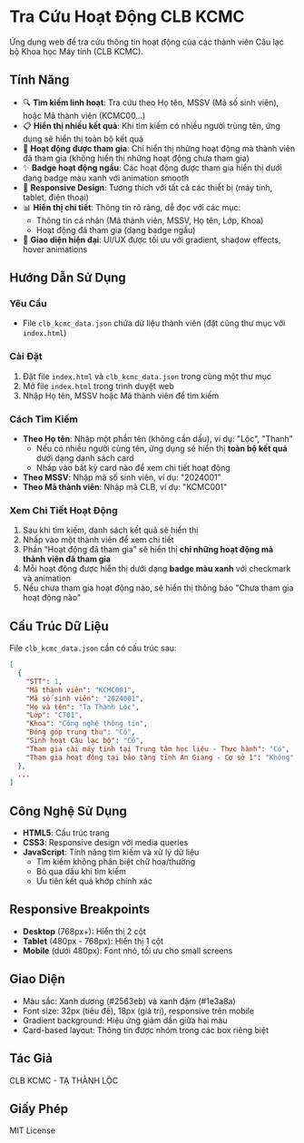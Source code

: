 # Tra Cứu Hoạt Động CLB KCMC

Ứng dụng web để tra cứu thông tin hoạt động của các thành viên Câu lạc bộ Khoa học Máy tính (CLB KCMC).

## Tính Năng

- 🔍 **Tìm kiếm linh hoạt**: Tra cứu theo Họ tên, MSSV (Mã số sinh viên), hoặc Mã thành viên (KCMC00...)
- 📋 **Hiển thị nhiều kết quả**: Khi tìm kiếm có nhiều người trùng tên, ứng dụng sẽ hiển thị toàn bộ kết quả
- 🎯 **Hoạt động được tham gia**: Chỉ hiển thị những hoạt động mà thành viên đã tham gia (không hiển thị những hoạt động chưa tham gia)
- ✨ **Badge hoạt động ngầu**: Các hoạt động được tham gia hiển thị dưới dạng badge màu xanh với animation smooth
- 📱 **Responsive Design**: Tương thích với tất cả các thiết bị (máy tính, tablet, điện thoại)
- 📊 **Hiển thị chi tiết**: Thông tin rõ ràng, dễ đọc với các mục:
  - Thông tin cá nhân (Mã thành viên, MSSV, Họ tên, Lớp, Khoa)
  - Hoạt động đã tham gia (dạng badge ngầu)
- 🎨 **Giao diện hiện đại**: UI/UX được tối ưu với gradient, shadow effects, hover animations

## Hướng Dẫn Sử Dụng

### Yêu Cầu
- File `clb_kcmc_data.json` chứa dữ liệu thành viên (đặt cùng thư mục với `index.html`)

### Cài Đặt
1. Đặt file `index.html` và `clb_kcmc_data.json` trong cùng một thư mục
2. Mở file `index.html` trong trình duyệt web
3. Nhập Họ tên, MSSV hoặc Mã thành viên để tìm kiếm

### Cách Tìm Kiếm
- **Theo Họ tên**: Nhập một phần tên (không cần dấu), ví dụ: "Lộc", "Thanh"
  - Nếu có nhiều người cùng tên, ứng dụng sẽ hiển thị **toàn bộ kết quả** dưới dạng danh sách card
  - Nhấp vào bất kỳ card nào để xem chi tiết hoạt động
- **Theo MSSV**: Nhập mã số sinh viên, ví dụ: "2024001"
- **Theo Mã thành viên**: Nhập mã CLB, ví dụ: "KCMC001"

### Xem Chi Tiết Hoạt Động
1. Sau khi tìm kiếm, danh sách kết quả sẽ hiển thị
2. Nhấp vào một thành viên để xem chi tiết
3. Phần "Hoạt động đã tham gia" sẽ hiển thị **chỉ những hoạt động mà thành viên đã tham gia**
4. Mỗi hoạt động được hiển thị dưới dạng **badge màu xanh** với checkmark và animation
5. Nếu chưa tham gia hoạt động nào, sẽ hiển thị thông báo "Chưa tham gia hoạt động nào"

## Cấu Trúc Dữ Liệu

File `clb_kcmc_data.json` cần có cấu trúc sau:
```json
[
  {
    "STT": 1,
    "Mã thành viên": "KCMC001",
    "Mã số sinh viên": "2024001",
    "Họ và tên": "Tạ Thành Lộc",
    "Lớp": "CT01",
    "Khoa": "Công nghệ thông tin",
    "Đóng góp trung thu": "Có",
    "Sinh hoạt Câu lạc bộ": "Có",
    "Tham gia cài máy tính tại Trung tâm học liệu - Thực hành": "Có",
    "Tham gia hoạt động tại bảo tàng tỉnh An Giang - Cơ sở 1": "Không"
  },
  ...
]
```

## Công Nghệ Sử Dụng

- **HTML5**: Cấu trúc trang
- **CSS3**: Responsive design với media queries
- **JavaScript**: Tính năng tìm kiếm và xử lý dữ liệu
  - Tìm kiếm không phân biệt chữ hoa/thường
  - Bỏ qua dấu khi tìm kiếm
  - Ưu tiên kết quả khớp chính xác

## Responsive Breakpoints

- **Desktop** (768px+): Hiển thị 2 cột
- **Tablet** (480px - 768px): Hiển thị 1 cột
- **Mobile** (dưới 480px): Font nhỏ, tối ưu cho small screens

## Giao Diện

- Màu sắc: Xanh dương (#2563eb) và xanh đậm (#1e3a8a)
- Font size: 32px (tiêu đề), 18px (giá trị), responsive trên mobile
- Gradient background: Hiệu ứng giảm dần giữa hai màu
- Card-based layout: Thông tin được nhóm trong các box riêng biệt

## Tác Giả

CLB KCMC - TẠ THÀNH LỘC

## Giấy Phép

MIT License
